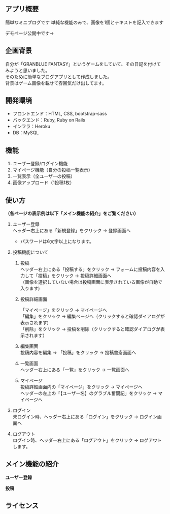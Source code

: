 ## アプリ概要
簡単なミニブログです
単純な機能のみで、画像を1個とテキストを記入できます

デモページ公開中です→

## 企画背景
自分が「GRANBLUE FANTASY」というゲームをしていて、その日記を付けてみようと思いました。  
そのために簡単なブログアプリとして作成しました。  
背景はゲーム画像を載せて雰囲気だけ出してます。

## 開発環境
- フロントエンド：HTML, CSS, bootstrap-sass  
- バックエンド：Ruby, Ruby on Rails  
- インフラ：Heroku  
- DB：MySQL  

## 機能
1. ユーザー登録/ログイン機能  
1. マイページ機能（自分の投稿一覧表示）  
1. 一覧表示（全ユーザーの投稿）  
1. 画像アップロード（1投稿1枚）  

## 使い方
**（各ページの表示例は以下「メイン機能の紹介」をご覧ください）**
    
1. ユーザー登録  
        ヘッダー右上にある「新規登録」をクリック → 登録画面へ  

      - パスワードは6文字以上になります。  
  
1. 投稿機能について
  
    1. 投稿  
        ヘッダー右上にある「投稿する」をクリック → フォームに投稿内容を入力して「投稿」をクリック → 投稿詳細画面へ  
        （画像を選択していない場合は投稿画面に表示されている画像が自動で入ります)  
  
    1. 投稿詳細画面  


        「マイページ」をクリック → マイページへ  
        「編集」をクリック → 編集ページへ（クリックすると確認ダイアログが表示されます)  
        「削除」をクリック → 投稿を削除（クリックすると確認ダイアログが表示されます）  
  
    1. 編集画面  
        投稿内容を編集 → 「投稿」をクリック → 投稿書斎画面へ  
  
    1. 一覧画面  
       ヘッダー右上にある「一覧」をクリック → 一覧画面へ  
  
    1. マイページ  
        投稿詳細画面内の「マイページ」をクリック → マイページへ  
        ヘッダーの左上の「【ユーザー名】のグラブル奮闘記」をクリック → マイページへ  
  
1. ログイン  
        未ログイン時、ヘッダー右上にある「ログイン」をクリック → ログイン画面へ  
  
1. ログアウト  
        ログイン時、ヘッダー右上にある「ログアウト」をクリック → ログアウトします。  
  
## メイン機能の紹介
**ユーザー登録**

**投稿**


## ライセンス



<!-- # README

This README would normally document whatever steps are necessary to get the
application up and running.

Things you may want to cover:

* Ruby version

* System dependencies

* Configuration

* Database creation

* Database initialization

* How to run the test suite

* Services (job queues, cache servers, search engines, etc.)

* Deployment instructions

* ... -->
